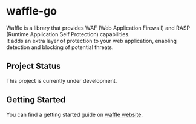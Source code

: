 # waffle-go

Waffle is a library that provides WAF (Web Application Firewall) and RASP (Runtime Application Self Protection) capabilities.  
It adds an extra layer of protection to your web application, enabling detection and blocking of potential threats.

## Project Status

This project is currently under development.

## Getting Started

You can find a getting started guide on [waffle website](https://sitebatch.github.io/waffle-website/).

